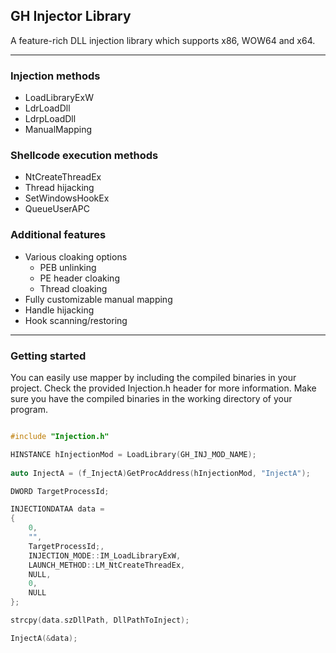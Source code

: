 ## GH Injector Library

A feature-rich DLL injection library which supports x86, WOW64 and x64.

----

### Injection methods

- LoadLibraryExW
- LdrLoadDll
- LdrpLoadDll
- ManualMapping

### Shellcode execution methods

- NtCreateThreadEx
- Thread hijacking
- SetWindowsHookEx
- QueueUserAPC

### Additional features
- Various cloaking options
	- PEB unlinking
	- PE header cloaking
	- Thread cloaking
- Fully customizable manual mapping
- Handle hijacking
- Hook scanning/restoring

----

### Getting started

You can easily use mapper by including the compiled binaries in your project. Check the provided Injection.h header for more information.
Make sure you have the compiled binaries in the working directory of your program.

```cpp

#include "Injection.h"

HINSTANCE hInjectionMod = LoadLibrary(GH_INJ_MOD_NAME);
	
auto InjectA = (f_InjectA)GetProcAddress(hInjectionMod, "InjectA");

DWORD TargetProcessId;

INJECTIONDATAA data =
{
	0,
	"",
	TargetProcessId;,
	INJECTION_MODE::IM_LoadLibraryExW,
	LAUNCH_METHOD::LM_NtCreateThreadEx,
	NULL,
	0,
	NULL
};

strcpy(data.szDllPath, DllPathToInject);

InjectA(&data);

```
